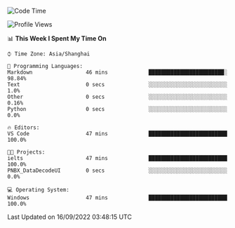 <!--START_SECTION:waka-->
![Code Time](http://img.shields.io/badge/Code%20Time-193%20hrs%2029%20mins-blue)

![Profile Views](http://img.shields.io/badge/Profile%20Views-0-blue)

📊 **This Week I Spent My Time On** 

```text
⌚︎ Time Zone: Asia/Shanghai

💬 Programming Languages: 
Markdown                 46 mins             ████████████████████████░   98.84% 
Text                     0 secs              ░░░░░░░░░░░░░░░░░░░░░░░░░   1.0% 
Other                    0 secs              ░░░░░░░░░░░░░░░░░░░░░░░░░   0.16% 
Python                   0 secs              ░░░░░░░░░░░░░░░░░░░░░░░░░   0.0%

🔥 Editors: 
VS Code                  47 mins             █████████████████████████   100.0%

🐱‍💻 Projects: 
ielts                    47 mins             █████████████████████████   100.0% 
PNBX_DataDecodeUI        0 secs              ░░░░░░░░░░░░░░░░░░░░░░░░░   0.0%

💻 Operating System: 
Windows                  47 mins             █████████████████████████   100.0%

```


 Last Updated on 16/09/2022 03:48:15 UTC
<!--END_SECTION:waka-->